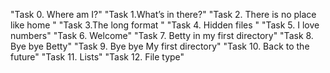  "Task 0. Where am I?"
 "Task 1.What’s in there?"
 "Task 2. There is no place like home "
 "Task 3.The long format "
 "Task 4. Hidden files "
 "Task 5. I love numbers"
 "Task 6. Welcome"
 "Task 7. Betty in my first directory"
 "Task 8. Bye bye Betty"
 "Task 9. Bye bye My first directory"
 "Task 10. Back to the future"
 "Task 11. Lists"
 "Task 12. File type"
